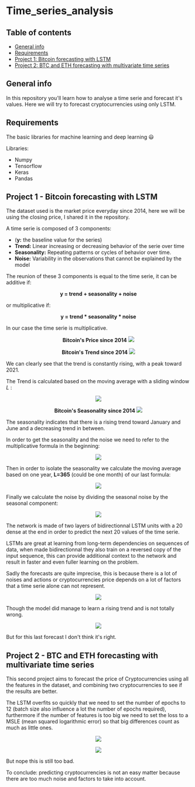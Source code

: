 # Time_series_analysis

## Table of contents
* [General info](#general-info)
* [Requirements](#requirements)
* [Project 1: Bitcoin forecasting with LSTM](#project-1---Bitcoin-forecasting-with-LSTM)
* [Project 2: BTC and ETH forecasting with multivariate time series](#Project-2---BTC-and-ETH-forecasting-with-multivariate-time-series)

## General info
In this repository you'll learn how to analyse a time serie and forecast it's values. Here we will try to forecast cryptocurrencies using only LSTM.

## Requirements

The basic libraries for machine learning and deep learning 😃

Libraries:
* Numpy
* Tensorflow
* Keras
* Pandas

## Project 1 - Bitcoin forecasting with LSTM

The dataset used is the market price everyday since 2014, here we will be using the closing price, I shared it in the repository.

A time serie is composed of 3 components:
* (<b>y:</b> the baseline value for the series)
* <b>Trend:</b> Linear increasing or decreasing behavior of the serie over time
* <b>Seasonality:</b> Repeating patterns or cycles of behavior over time.
* <b>Noise:</b> Variability in the observations that cannot be explained by the model

The reunion of these 3 components is equal to the time serie, it can be additive if:

<p align="center"> <b>y = trend + seasonality + noise</b> </p>

or multiplicative if:

<p align="center"> <b>y = trend * seasonality * noise</b> </p>

In our case the time serie is multiplicative.

<p align="center"> <b>Bitcoin's Price since 2014</b>
<img src="https://user-images.githubusercontent.com/65224852/137589114-bf28c5be-3210-4ebe-b76a-25a5d44fc34f.png">
</p>

<p align="center"> <b>Bitcoin's Trend since 2014</b>
<img src="https://user-images.githubusercontent.com/65224852/137589120-86e8e6bb-d8b7-486c-91cb-9fe7d2cc132a.png">
</p>

We can clearly see that the trend is constantly rising, with a peak toward 2021.

The Trend is calculated based on the moving average with a sliding window *L* :

<p align="center">
<img src="https://user-images.githubusercontent.com/65224852/145617459-3c80c147-e2e0-4690-9053-30eb04087c0e.png">
</p>

<p align="center"> <b>Bitcoin's Seasonality since 2014</b>
<img src="https://user-images.githubusercontent.com/65224852/137592003-189d5162-1830-44ca-a075-c6ab8d410f52.png">
</p>

The seasonality indicates that there is a rising trend toward January and June and a decreasing trend in between.

In order to get the seasonality and the noise we need to refer to the multiplicative formula in the beginning:

<p align="center">
<img src="https://user-images.githubusercontent.com/65224852/145714059-7e9d4876-8fc0-473c-9614-edd347a91158.png">
</p>

Then in order to isolate the seasonality we calculate the moving average based on one year, **L=365** (could be one month) of our last formula:

<p align="center">
<img src="https://user-images.githubusercontent.com/65224852/137884804-207fd775-30ec-41a4-8a0e-2355c2eee62b.PNG">
</p>

Finally we calculate the noise by dividing the seasonal noise by the seasonal component:

<p align="center">
<img src="https://user-images.githubusercontent.com/65224852/137888988-d0bca21d-7793-4600-aacc-31dcb7f9b144.PNG">
</p>

The network is made of two layers of bidirectionnal LSTM units with a 20 dense at the end in order to predict the next 20 values of the time serie.

LSTMs are great at learning from long-term dependencies on sequences of data, when made bidirectionnal they also train on a reversed copy of the input sequence, this can provide additional context to the network and result in faster and even fuller learning on the problem.

Sadly the forecasts are quite imprecise, this is because there is a lot of noises and actions or cryptocurrencies price depends on a lot of factors that a time serie alone can not represent.

<p align="center">
<img src="https://user-images.githubusercontent.com/65224852/145723484-b8a62815-4b56-4c92-938e-d56f63c681de.png">
</p>

Though the model did manage to learn a rising trend and is not totally wrong.

<p align="center">
<img src="https://user-images.githubusercontent.com/65224852/137901708-13a1cc36-80e4-448d-839d-5cd6ef674939.png">
</p>

But for this last forecast I don't think it's right.

## Project 2 - BTC and ETH forecasting with multivariate time series

This second project aims to forecast the price of Cryptocurrencies using all the features in the dataset, and combining two cryptocurrencies to see if the results are better.

The LSTM overfits so quickly that we need to set the number of epochs to 12 (batch size also influence a lot the number of epochs required), furthermore if the number of features is too big we need to set the loss to a MSLE (mean squared logarithmic error) so that big differences count as much as little ones.

<p align="center">
<img src="https://user-images.githubusercontent.com/65224852/145723078-b9311f65-b83d-48d2-aa31-19d03077dd37.png">
</p>

<p align="center">
<img src="https://user-images.githubusercontent.com/65224852/145723079-0a45d1d5-d48a-4e44-82c3-c4482b8769f0.png">
</p>

But nope this is still too bad.

To conclude: predicting cryptocurrencies is not an easy matter because there are too much noise and factors to take into account.
